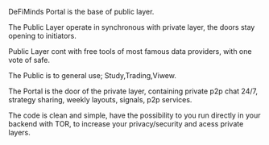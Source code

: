 DeFiMinds Portal is the base of public layer.

The Public Layer operate in synchronous with private layer, the doors stay opening to initiators.

Public Layer cont with free tools of most famous data providers, with one vote of safe.

The Public is to general use; Study,Trading,Viwew.

The Portal is the door of the private layer, containing private p2p chat 24/7, strategy sharing, weekly layouts, signals, p2p services.

The code is clean and simple, have the possibility to you run directly in your backend with TOR, to increase your privacy/security and acess private layers.
